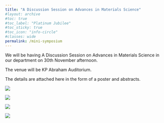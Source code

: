 ```yaml
---
title: "A Discussion Session on Advances in Materials Science"
#layout: archive
#toc: true
#toc_label: "Platinum Jubilee"
#toc_sticky: true
#toc_icon: "info-circle"
#classes: wide
permalink: /mini-symposium
---
```


We will be having A Discussion Session on Advances in Materials Science in our department on 30th November afternoon. 

The venue will be KP Abraham Auditorium. 

The details are attached here in the form of a poster and abstracts.

<img src="{{ site.baseurl }}/assets/images/mini-symposium/Poster.jpg"><br>

<img src="{{ site.baseurl }}/assets/images/mini-symposium/Wang.jpg"><br>

<img src="{{ site.baseurl }}/assets/images/mini-symposium/Hemker.jpg"><br>

<img src="{{ site.baseurl }}/assets/images/mini-symposium/Fraser.jpg"><br>



